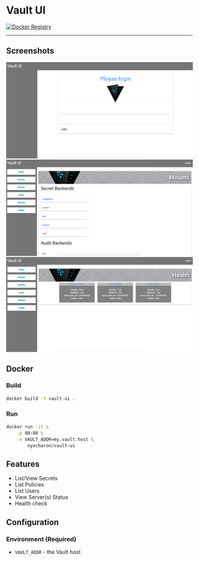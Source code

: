 # Vault UI

[![Docker Registry](https://img.shields.io/docker/pulls/nyxcharon/vault-ui.svg)](https://registry.hub.docker.com/u/nyxcharon/vault-ui)

---

## Screenshots
![Login Screen](/screenshots/login.png?raw=true)
![Mount Screen](/screenshots/mounts.png?raw=true)
![Cluster Health Screen](/screenshots/cluster.png?raw=true)


## Docker

### Build

```bash
docker build -t vault-ui .
```

### Run

```bash
docker run -it \
    -p 80:80 \
    -e VAULT_ADDR=my.vault.host \
        nyxcharon/vault-ui

```

## Features
* List/View Secrets
* List Policies
* List Users
* View Server(s) Status
* Health check

## Configuration
### Environment (Required)
  * `VAULT_ADDR` - the Vault host
